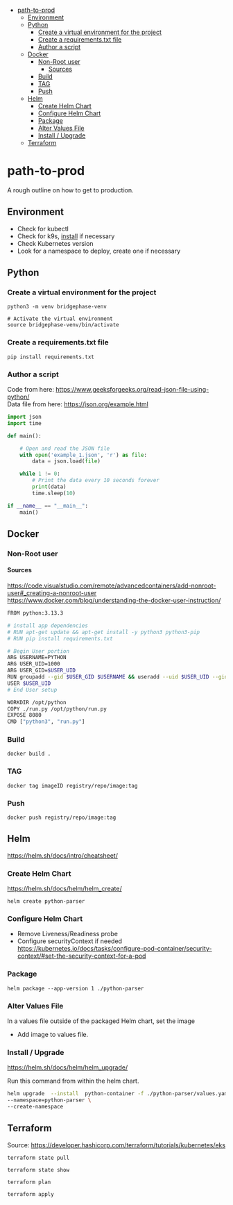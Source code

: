 - [path-to-prod](#path-to-prod)
  - [Environment](#environment)
  - [Python](#python)
    - [Create a virtual environment for the project](#create-a-virtual-environment-for-the-project)
    - [Create a requirements.txt file](#create-a-requirementstxt-file)
    - [Author a script](#author-a-script)
  - [Docker](#docker)
    - [Non-Root user](#non-root-user)
      - [Sources](#sources)
    - [Build](#build)
    - [TAG](#tag)
    - [Push](#push)
  - [Helm](#helm)
    - [Create Helm Chart](#create-helm-chart)
    - [Configure Helm Chart](#configure-helm-chart)
    - [Package](#package)
    - [Alter Values File](#alter-values-file)
    - [Install / Upgrade](#install--upgrade)
  - [Terraform](#terraform)


# path-to-prod
A rough outline on how to get to production. 

## Environment

- Check for kubectl
- Check for k9s, [install](https://github.com/derailed/k9s/releases) if necessary
- Check Kubernetes version
- Look for a namespace to deploy, create one if necessary


## Python

### Create a virtual environment for the project

```
python3 -m venv bridgephase-venv

# Activate the virtual environment
source bridgephase-venv/bin/activate
```

### Create a requirements.txt file

```
pip install requirements.txt
```

### Author a script

Code from here: https://www.geeksforgeeks.org/read-json-file-using-python/  
Data file from here: https://json.org/example.html  

``` python
import json
import time

def main():

    # Open and read the JSON file
    with open('example_1.json', 'r') as file:
        data = json.load(file)

    while 1 != 0:
        # Print the data every 10 seconds forever
        print(data)
        time.sleep(10)

if __name__ == "__main__":
    main()
```



## Docker

### Non-Root user
#### Sources
https://code.visualstudio.com/remote/advancedcontainers/add-nonroot-user#_creating-a-nonroot-user
https://www.docker.com/blog/understanding-the-docker-user-instruction/  

``` bash
FROM python:3.13.3

# install app dependencies
# RUN apt-get update && apt-get install -y python3 python3-pip
# RUN pip install requirements.txt

# Begin User portion
ARG USERNAME=PYTHON
ARG USER_UID=1000
ARG USER_GID=$USER_UID
RUN groupadd --gid $USER_GID $USERNAME && useradd --uid $USER_UID --gid $USER_GID -m $USERNAME
USER $USER_UID
# End User setup

WORKDIR /opt/python
COPY ./run.py /opt/python/run.py
EXPOSE 8080
CMD ["python3", "run.py"]
```

### Build
`docker build .`

### TAG
` docker tag imageID registry/repo/image:tag `

### Push
` docker push registry/repo/image:tag `


## Helm

https://helm.sh/docs/intro/cheatsheet/

### Create Helm Chart
https://helm.sh/docs/helm/helm_create/

```
helm create python-parser
```

### Configure Helm Chart
- Remove Liveness/Readiness probe
- Configure securityContext if needed https://kubernetes.io/docs/tasks/configure-pod-container/security-context/#set-the-security-context-for-a-pod


### Package

```
helm package --app-version 1 ./python-parser
```

### Alter Values File
In a values file outside of the packaged Helm chart, set the image

- Add image to values file.

### Install / Upgrade 

https://helm.sh/docs/helm/helm_upgrade/

Run this command from within the helm chart. 

``` bash
helm upgrade  --install  python-container -f ./python-parser/values.yaml python-parser-0.1.0.tgz \
--namespace=python-parser \
--create-namespace
```



## Terraform 

Source: https://developer.hashicorp.com/terraform/tutorials/kubernetes/eks

```
terraform state pull

terraform state show

terraform plan

terraform apply
```

